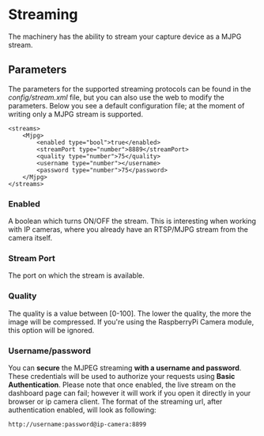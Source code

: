 # Streaming

The machinery has the ability to stream your capture device as a MJPG stream.

## Parameters

The parameters for the supported streaming protocols can be found in the *config/stream.xml* file, but you can also use the web to modify the parameters. Below you see a default configuration file; at the moment of writing only a MJPG stream is supported.

	<streams>
		<Mjpg>
	    	<enabled type="bool">true</enabled>
	    	<streamPort type="number">8889</streamPort>
	    	<quality type="number">75</quality>
	    	<username type="number"></username>
	    	<password type="number">75</password>
	    </Mjpg>
	</streams>


### Enabled

A boolean which turns ON/OFF the stream. This is interesting when working with IP cameras, where you already have an RTSP/MJPG stream from the camera itself.

### Stream Port

The port on which the stream is available.

### Quality

The quality is a value between [0-100]. The lower the quality, the more the image will be compressed. If you're using the RaspberryPi Camera module, this option will be ignored.

### Username/password

You can **secure** the MJPEG streaming **with a username and password**. These credentials will be used to authorize your requests using **Basic Authentication**. Please note that once enabled, the live stream on the dashboard page can fail; however it will work if you open it directly in your browser or ip camera client. The format of the streaming url, after authentication enabled, will look as following:

	http://username:password@ip-camera:8899
